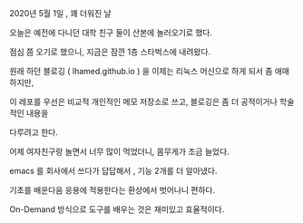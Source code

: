 2020년 5월 1일 , 꽤 더워진 날

오늘은 예전에 다니던 대학 친구 둘이 산본에 놀러오기로 했다.

점심 쯤 오기로 했으니, 지금은 잠깐 1층 스타벅스에 내려왔다.

원래 하던 블로깅 ( lhamed.github.io ) 을 이제는 리눅스 머신으로 하게 되서 좀 애매하지만,

이 레포를 우선은 비교적 개인적인 메모 저장소로 쓰고, 블로깅은 좀 더 공적이거나 학술적인 내용을

다루려고 한다.

어제 여자친구랑 놀면서 너무 많이 먹었더니, 몸무게가 조금 늘었다.

emacs 를 회사에서 쓰다가 답답해서 , 기능 2개를 더 알아냈다.

기초를 배운다음 응용에 적용한다는 환상에서 벗어나니 편하다.

On-Demand 방식으로 도구를 배우는 것은 재미있고 효율적이다.
